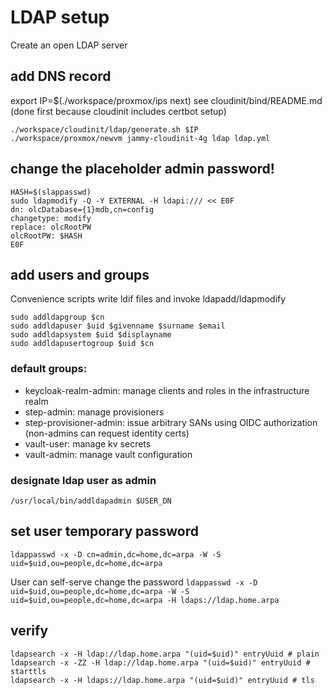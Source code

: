 # LDAP setup

Create an open LDAP server

## add DNS record
export IP=$(./workspace/proxmox/ips next)
see cloudinit/bind/README.md (done first because cloudinit includes certbot setup)

```
./workspace/cloudinit/ldap/generate.sh $IP
./workspace/proxmox/newvm jammy-cloudinit-4g ldap ldap.yml
```

## change the placeholder admin password!

```
HASH=$(slappasswd)
sudo ldapmodify -Q -Y EXTERNAL -H ldapi:/// << E0F
dn: olcDatabase={1}mdb,cn=config
changetype: modify
replace: olcRootPW
olcRootPW: $HASH
E0F
```

## add users and groups
Convenience scripts write ldif files and invoke ldapadd/ldapmodify
```
sudo addldapgroup $cn
sudo addldapuser $uid $givenname $surname $email
sudo addldapsystem $uid $displayname
sudo addldapusertogroup $uid $cn
```

### default groups:
* keycloak-realm-admin: manage clients and roles in the infrastructure realm
* step-admin: manage provisioners
* step-provisioner-admin: issue arbitrary SANs using OIDC authorization (non-admins can request identity certs)
* vault-user: manage kv secrets
* vault-admin: manage vault configuration

### designate ldap user as admin
`/usr/local/bin/addldapadmin $USER_DN`

## set user temporary password

`ldappasswd -x -D cn=admin,dc=home,dc=arpa -W -S uid=$uid,ou=people,dc=home,dc=arpa`

User can self-serve change the password
`ldappasswd -x -D uid=$uid,ou=people,dc=home,dc=arpa -W -S uid=$uid,ou=people,dc=home,dc=arpa -H ldaps://ldap.home.arpa`

## verify
```
ldapsearch -x -H ldap://ldap.home.arpa "(uid=$uid)" entryUuid # plain
ldapsearch -x -ZZ -H ldap://ldap.home.arpa "(uid=$uid)" entryUuid # starttls
ldapsearch -x -H ldaps://ldap.home.arpa "(uid=$uid)" entryUuid # tls
```